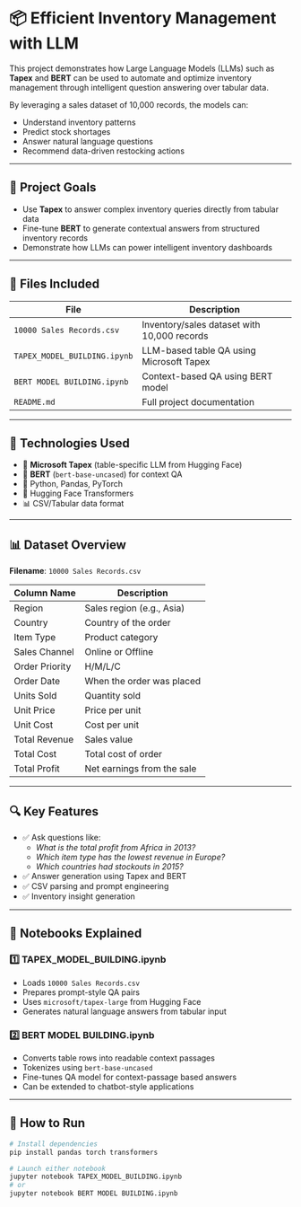 # 📦 Efficient Inventory Management with LLM

This project demonstrates how Large Language Models (LLMs) such as **Tapex** and **BERT** can be used to automate and optimize inventory management through intelligent question answering over tabular data.

By leveraging a sales dataset of 10,000 records, the models can:
- Understand inventory patterns
- Predict stock shortages
- Answer natural language questions
- Recommend data-driven restocking actions

---

## 🧠 Project Goals

- Use **Tapex** to answer complex inventory queries directly from tabular data
- Fine-tune **BERT** to generate contextual answers from structured inventory records
- Demonstrate how LLMs can power intelligent inventory dashboards

---

## 📁 Files Included

| File | Description |
|------|-------------|
| `10000 Sales Records.csv` | Inventory/sales dataset with 10,000 records |
| `TAPEX_MODEL_BUILDING.ipynb` | LLM-based table QA using Microsoft Tapex |
| `BERT MODEL BUILDING.ipynb` | Context-based QA using BERT model |
| `README.md` | Full project documentation |

---

## 🔧 Technologies Used

- 🧠 **Microsoft Tapex** (table-specific LLM from Hugging Face)
- 🧠 **BERT** (`bert-base-uncased`) for context QA
- 🐍 Python, Pandas, PyTorch
- 🤗 Hugging Face Transformers
- 📊 CSV/Tabular data format

---

## 📊 Dataset Overview

**Filename**: `10000 Sales Records.csv`

| Column Name     | Description                    |
|-----------------|--------------------------------|
| Region          | Sales region (e.g., Asia)      |
| Country         | Country of the order           |
| Item Type       | Product category               |
| Sales Channel   | Online or Offline              |
| Order Priority  | H/M/L/C                        |
| Order Date      | When the order was placed      |
| Units Sold      | Quantity sold                  |
| Unit Price      | Price per unit                 |
| Unit Cost       | Cost per unit                  |
| Total Revenue   | Sales value                    |
| Total Cost      | Total cost of order            |
| Total Profit    | Net earnings from the sale     |

---

## 🔍 Key Features

- ✅ Ask questions like:
  - *What is the total profit from Africa in 2013?*
  - *Which item type has the lowest revenue in Europe?*
  - *Which countries had stockouts in 2015?*
- ✅ Answer generation using Tapex and BERT
- ✅ CSV parsing and prompt engineering
- ✅ Inventory insight generation

---

## 📘 Notebooks Explained

### 1️⃣ TAPEX_MODEL_BUILDING.ipynb

- Loads `10000 Sales Records.csv`
- Prepares prompt-style QA pairs
- Uses `microsoft/tapex-large` from Hugging Face
- Generates natural language answers from tabular input

### 2️⃣ BERT MODEL BUILDING.ipynb

- Converts table rows into readable context passages
- Tokenizes using `bert-base-uncased`
- Fine-tunes QA model for context-passage based answers
- Can be extended to chatbot-style applications

---

## 🚀 How to Run

```bash
# Install dependencies
pip install pandas torch transformers

# Launch either notebook
jupyter notebook TAPEX_MODEL_BUILDING.ipynb
# or
jupyter notebook BERT MODEL BUILDING.ipynb

